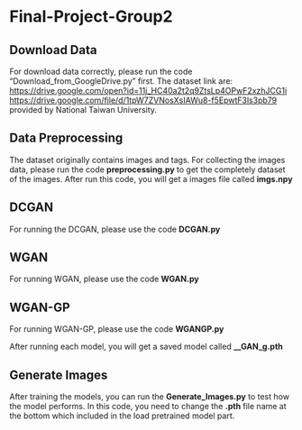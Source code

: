 # Final-Project-Group2

## Download Data
For download data correctly, please run the code “Download_from_GoogleDrive.py” first.
The dataset link are:
https://drive.google.com/open?id=11j_HC40a2t2q9ZtsLp4OPwF2xzhJCG1i
https://drive.google.com/file/d/1tpW7ZVNosXsIAWu8-f5EpwtF3ls3pb79  
provided by National Taiwan University.

## Data Preprocessing
The dataset originally contains images and tags.
For collecting the images data, please run the code **preprocessing.py** to get the completely dataset of the images.
After run this code, you will get a images file called **imgs.npy**

## DCGAN
For running the DCGAN, please use the code **DCGAN.py**

## WGAN
For running WGAN, please use the code **WGAN.py**

## WGAN-GP
For running WGAN-GP, please use the code **WGANGP.py**

After running each model, you will get a saved model called **__GAN_g.pth**

## Generate Images
After training the models, you can run the **Generate_Images.py** to test how the model performs.
In this code, you need to change the **.pth** file name at the bottom which included in the load pretrained model part.


